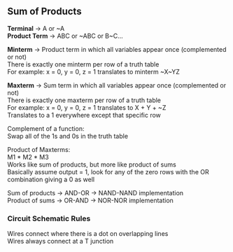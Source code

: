 ## Sum of Products
**Terminal** -> A or ~A  
**Product Term** -> ABC or ~ABC or B~C...  

**Minterm** -> Product term in which all variables appear
once (complemented or not)  
There is exactly one minterm per row of a truth table  
For example: x = 0, y = 0, z = 1 translates to minterm ~X~YZ  

**Maxterm** -> Sum term in which all variables appear once
(complemented or not)  
There is exactly one maxterm per row of a truth table  
For example: x = 0, y = 0, z = 1 translates to X + Y + ~Z  
Translates to a 1 everywhere except that specific row  

Complement of a function:  
Swap all of the 1s and 0s in the truth table  

Product of Maxterms:  
M1 * M2 * M3  
Works like sum of products, but more like product of sums  
Basically assume output = 1, look for any of the zero rows
with the OR combination giving a 0 as well  

Sum of products -> AND-OR -> NAND-NAND implementation  
Product of sums -> OR-AND -> NOR-NOR implementation  

### Circuit Schematic Rules
Wires connect where there is a dot on overlapping lines  
Wires always connect at a T junction  
